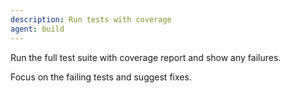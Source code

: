 ```yaml
---
description: Run tests with coverage
agent: build
---
```


Run the full test suite with coverage report and show any failures.

Focus on the failing tests and suggest fixes.
